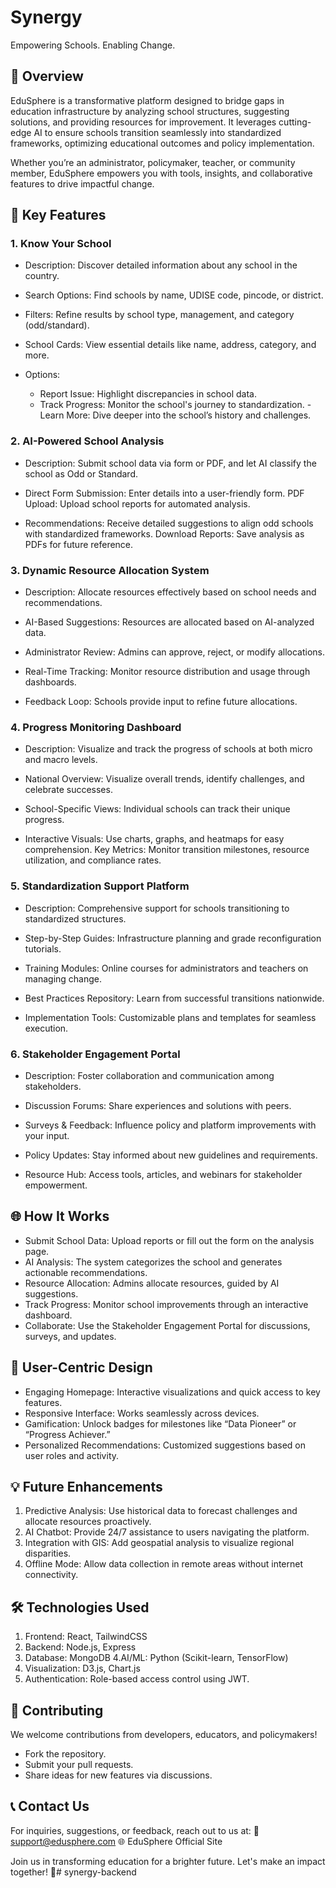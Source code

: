 # Synergy
Empowering Schools. Enabling Change.

## 🌟 Overview
EduSphere is a transformative platform designed to bridge gaps in education infrastructure by analyzing school structures, suggesting solutions, and providing resources for improvement. It leverages cutting-edge AI to ensure schools transition seamlessly into standardized frameworks, optimizing educational outcomes and policy implementation.

Whether you’re an administrator, policymaker, teacher, or community member, EduSphere empowers you with tools, insights, and collaborative features to drive impactful change.

## 🚀 Key Features

### 1. Know Your School
- Description: Discover detailed information about any school in the country.

- Search Options: Find schools by name, UDISE code, pincode, or district.
- Filters: Refine results by school type, management, and category (odd/standard).
- School Cards: View essential details like name, address, category, and more.
- Options:
    - Report Issue: Highlight discrepancies in school data.
    - Track Progress: Monitor the school's journey to standardization.
    -Learn More: Dive deeper into the school’s history and challenges.
### 2. AI-Powered School Analysis
- Description: Submit school data via form or PDF, and let AI classify the school as Odd or Standard.

- Direct Form Submission: Enter details into a user-friendly form.
PDF Upload: Upload school reports for automated analysis.
- Recommendations: Receive detailed suggestions to align odd schools with standardized frameworks.
Download Reports: Save analysis as PDFs for future reference.
### 3. Dynamic Resource Allocation System

- Description: Allocate resources effectively based on school needs and recommendations.

- AI-Based Suggestions: Resources are allocated based on AI-analyzed data.
- Administrator Review: Admins can approve, reject, or modify allocations.
- Real-Time Tracking: Monitor resource distribution and usage through dashboards.
- Feedback Loop: Schools provide input to refine future allocations.

### 4. Progress Monitoring Dashboard

- Description: Visualize and track the progress of schools at both micro and macro levels.

- National Overview: Visualize overall trends, identify challenges, and celebrate successes.
- School-Specific Views: Individual schools can track their unique progress.
- Interactive Visuals: Use charts, graphs, and heatmaps for easy comprehension.
Key Metrics: Monitor transition milestones, resource utilization, and compliance rates.

### 5. Standardization Support Platform
- Description: Comprehensive support for schools transitioning to standardized structures.

- Step-by-Step Guides: Infrastructure planning and grade reconfiguration tutorials.
- Training Modules: Online courses for administrators and teachers on managing change.
- Best Practices Repository: Learn from successful transitions nationwide.
- Implementation Tools: Customizable plans and templates for seamless execution.
### 6. Stakeholder Engagement Portal
- Description: Foster collaboration and communication among stakeholders.

- Discussion Forums: Share experiences and solutions with peers.
- Surveys & Feedback: Influence policy and platform improvements with your input.
- Policy Updates: Stay informed about new guidelines and requirements.
- Resource Hub: Access tools, articles, and webinars for stakeholder empowerment.

## 🌐 How It Works
- Submit School Data: Upload reports or fill out the form on the analysis page.
- AI Analysis: The system categorizes the school and generates actionable recommendations.
- Resource Allocation: Admins allocate resources, guided by AI suggestions.
- Track Progress: Monitor school improvements through an interactive dashboard.
- Collaborate: Use the Stakeholder Engagement Portal for discussions, surveys, and updates.

## 🎨 User-Centric Design
- Engaging Homepage: Interactive visualizations and quick access to key features.
- Responsive Interface: Works seamlessly across devices.
- Gamification: Unlock badges for milestones like “Data Pioneer” or “Progress Achiever.”
- Personalized Recommendations: Customized suggestions based on user roles and activity.


## 💡 Future Enhancements
1. Predictive Analysis: Use historical data to forecast challenges and allocate resources proactively.
2. AI Chatbot: Provide 24/7 assistance to users navigating the platform.
3. Integration with GIS: Add geospatial analysis to visualize regional disparities.
4. Offline Mode: Allow data collection in remote areas without internet connectivity.


## 🛠️ Technologies Used
1. Frontend: React, TailwindCSS
2. Backend: Node.js, Express
3. Database: MongoDB
4.AI/ML: Python (Scikit-learn, TensorFlow)
5. Visualization: D3.js, Chart.js
6. Authentication: Role-based access control using JWT.


## 🤝 Contributing
We welcome contributions from developers, educators, and policymakers!

- Fork the repository.
- Submit your pull requests.
- Share ideas for new features via discussions.

## 📞 Contact Us
For inquiries, suggestions, or feedback, reach out to us at:
📧 support@edusphere.com
🌐 EduSphere Official Site

Join us in transforming education for a brighter future. Let's make an impact together! 🚀# synergy-backend
